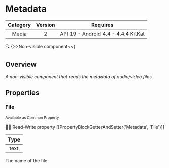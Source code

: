 # Metadata

| Category | Version | Requires |
|:--------:|:-------:|:--------:|
|Media|2|API 19 - Android 4.4 - 4.4.4 KitKat|

:mag: {>>Non-visible component<<}

## Overview

_A non-visible component that reads the metadata of audio/video files._

## Properties

### File

<small>Available as Common Property</small>

:eyes::pencil: Read-Write property
[[PropertyBlockGetterAndSetter('Metadata', 'File')]]

| Type |
|:----:|
|text|

The name of the file.
